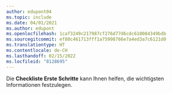 ```yaml
---
author: edupont04
ms.topic: include
ms.date: 04/01/2021
ms.author: edupont
ms.openlocfilehash: 1caf3249c217987cf276d77d6cdc610084349bdb
ms.sourcegitcommit: ef80c461713fff1a75998766e7a4ed3a7c6121d0
ms.translationtype: HT
ms.contentlocale: de-CH
ms.lasthandoff: 02/15/2022
ms.locfileid: "8128695"
---
```

Die **Checkliste Erste Schritte** kann Ihnen helfen, die wichtigsten Informationen festzulegen.  
